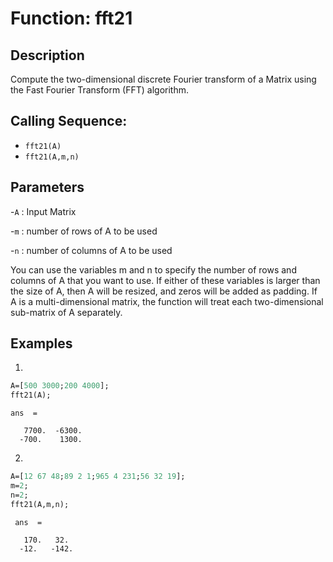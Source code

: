 # Function: fft21

## Description
Compute the two-dimensional discrete Fourier transform of a Matrix using the Fast Fourier Transform (FFT) algorithm.

## Calling Sequence:
- `fft21(A)`
- `fft21(A,m,n)`
## Parameters 
-`A` : Input Matrix

-`m` : number of rows of A to be used 

-`n` : number of columns of A to be used

 You can use the variables m and n to specify the number of rows and columns of A that you want to use. If either of these variables is larger than the size of A, then A will be resized, and zeros will be added as padding. If A is a multi-dimensional matrix, the function will treat each two-dimensional sub-matrix of A separately.

## Examples
1.
```scilab
A=[500 3000;200 4000];
fft21(A);
```
```output
ans  =

   7700.  -6300.
  -700.    1300.
```
2.
```scilab
A=[12 67 48;89 2 1;965 4 231;56 32 19];
m=2;
n=2;
fft21(A,m,n);
```
```output
 ans  =

   170.   32. 
  -12.   -142.
```

